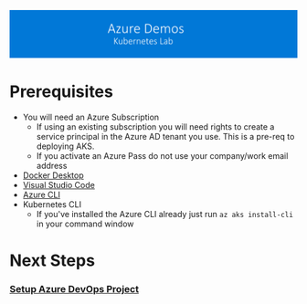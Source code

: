 [![banner](../images/banner-lab.png)](../../README.md)

# Prerequisites

* You will need an Azure Subscription
  *  If using an existing subscription you will need rights to create a service principal in the Azure AD tenant you use. This is a pre-req to deploying AKS.
  * If you activate an Azure Pass do not use your company/work email address
* [Docker Desktop](https://docs.docker.com/docker-for-windows/install/)
* [Visual Studio Code](https://code.visualstudio.com/docs?dv=win)
* [Azure CLI](https://docs.microsoft.com/en-us/cli/azure/install-azure-cli?view=azure-cli-latest)
* Kubernetes CLI 
  * If you've installed the Azure CLI already just run ```az aks install-cli``` in your command window



# Next Steps 

### [Setup Azure DevOps Project](../DevOpsSetup)
